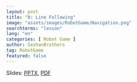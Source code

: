 ```yaml
---
layout: post
title: "8: Line Following"
image: "assets/images/RobotGame/Navigation.png"
searchterms: "lesson"
lang: "en"
categories: [ Robot Game ]
author: SeshanBrothers
tag: RobotGame
featured: false
---
```




Slides: <a href="/translations/en-us/RobotGame/LineFollowing.pptx">PPTX</a>, <a href="/translations/en-us/RobotGame/LineFollowing.pdf">PDF </a>

